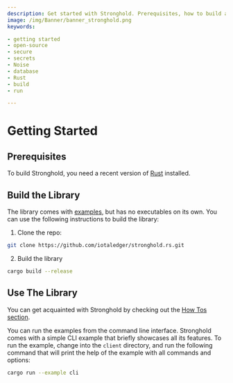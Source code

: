 ```yaml
---
description: Get started with Stronghold. Prerequisites, how to build and use the library.   
image: /img/Banner/banner_stronghold.png
keywords:

- getting started
- open-source
- secure
- secrets
- Noise
- database
- Rust
- build
- run

---
```


# Getting Started

## Prerequisites

To build Stronghold, you need a recent version of [Rust](https://www.rust-lang.org) installed.

## Build the Library

The library comes with [examples](how_tos/cli/running_examples.mdx), but has no executables on its own. You can use the
following instructions to build the library:

1. Clone the repo:

```sh
git clone https://github.com/iotaledger/stronghold.rs.git
```

2. Build the library

```sh
cargo build --release
```

## Use The Library

You can get acquainted with Stronghold by checking out the [How Tos section](how_tos/cli/running_examples.mdx).

You can run the examples from the command line interface. Stronghold comes with a simple CLI example that briefly
showcases all its features. To run the example, change into the `client` directory, and run the following
command that will print the help of the example with all commands and options:

```sh
cargo run --example cli
```
